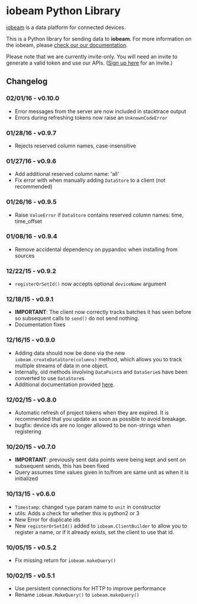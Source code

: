 # iobeam Python Library

[iobeam](https://iobeam.com) is a data platform for connected devices.

This is a Python library for sending data to **iobeam**.
For more information on the iobeam, please [check our our documentation](https://docs.iobeam.com).

Please note that we are currently invite-only. You will need an invite
to generate a valid token and use our APIs.
([Sign up here](https://iobeam.com) for an invite.)


## Changelog

### 02/01/16 - v0.10.0
- Error messages from the server are now included in stacktrace output
- Errors during refreshing tokens now raise an `UnknownCodeError`

### 01/28/16 - v0.9.7
- Rejects reserved column names, case-insensitive

### 01/27/16 - v0.9.6
- Add additional reserved column name: 'all'
- Fix error with when manually adding `DataStore` to a client (not recommended)

### 01/26/16 - v0.9.5
- Raise `ValueError` if `DataStore` contains reserved column names: time, time_offset

### 01/08/16 - v0.9.4
- Remove accidental dependency on pypandoc when installing from sources

### 12/22/15 - v0.9.2
- `registerOrSetId()` now accepts optional `deviceName` argument

### 12/18/15 - v0.9.1
- **IMPORTANT**: The client now correctly tracks batches it has seen before
so subsequent calls to `send()` do not send nothing.
- Documentation fixes

### 12/16/15 - v0.9.0
- Adding data should now be done via the new `iobeam.createDataStore(columns)` method,
which allows you to track multiple streams of data in one object.
- Internally, old methods involving `DataPoint`s and `DataSerie`s have been converted
to use `DataStore`s.
- Additional documentation provided [here](https://github.com/iobeam/iobeam-client-python/blob/master/docs/DataGuide.md).

### 12/02/15 - v0.8.0
- Automatic refresh of project tokens when they are expired. It is recommended that you
update as soon as possible to avoid breakage.
- bugfix: device ids are no longer allowed to be non-strings when registering

### 10/20/15 - v0.7.0
- **IMPORTANT**: previously sent data points were being kept and sent on subsequent sends, this
has been fixed
- Query assumes time values given in to/from are same unit as when it is initialized

### 10/13/15 - v0.6.0
- `Timestamp`: changed `type` param name to `unit` in constructor
- utils: Adds a check for whether this is python2 or 3
- New Error for duplicate ids
- New `registerOrSetId()` added to `iobeam.ClientBuilder` to allow you to register a name, or
if it already exists, set the client to use that id.

### 10/05/15 - v0.5.2
- Fix missing return for `iobeam.makeQuery()`

### 10/02/15 - v0.5.1

- Use persistent connections for HTTP to improve performance
- Rename `iobeam.MakeQuery()` to `iobeam.makeQuery()`
